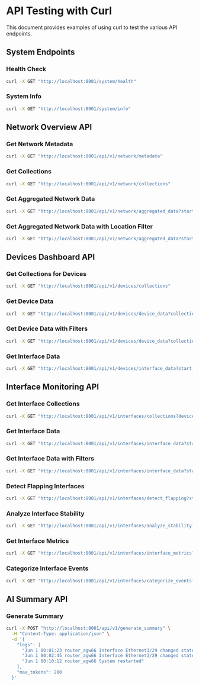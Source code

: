 # API Testing with Curl

This document provides examples of using curl to test the various API endpoints.

## System Endpoints

### Health Check
```bash
curl -X GET "http://localhost:8001/system/health"
```

### System Info
```bash
curl -X GET "http://localhost:8001/system/info"
```

## Network Overview API

### Get Network Metadata
```bash
curl -X GET "http://localhost:8001/api/v1/network/metadata"
```

### Get Collections
```bash
curl -X GET "http://localhost:8001/api/v1/network/collections"
```

### Get Aggregated Network Data
```bash
curl -X GET "http://localhost:8001/api/v1/network/aggregated_data?start_time=2023-06-01T00:00:00&end_time=2023-06-02T23:59:59&device_types=agw&device_types=fw"
```

### Get Aggregated Network Data with Location Filter
```bash
curl -X GET "http://localhost:8001/api/v1/network/aggregated_data?start_time=2023-06-01T00:00:00&end_time=2023-06-02T23:59:59&device_types=agw&device_types=fw&locations=ym&locations=dupt"
```

## Devices Dashboard API

### Get Collections for Devices
```bash
curl -X GET "http://localhost:8001/api/v1/devices/collections"
```

### Get Device Data
```bash
curl -X GET "http://localhost:8001/api/v1/devices/device_data?collection_name=router_agw66_ym_log_vector&start_time=2023-06-01T00:00:00&end_time=2023-06-02T23:59:59"
```

### Get Device Data with Filters
```bash
curl -X GET "http://localhost:8001/api/v1/devices/device_data?collection_name=router_agw66_ym_log_vector&start_time=2023-06-01T00:00:00&end_time=2023-06-02T23:59:59&category=ETHPORT&severity=3"
```

### Get Interface Data
```bash
curl -X GET "http://localhost:8001/api/v1/devices/interface_data?start_time=2023-06-01T00:00:00&end_time=2023-06-02T23:59:59&device_type=agw"
```

## Interface Monitoring API

### Get Interface Collections
```bash
curl -X GET "http://localhost:8001/api/v1/interfaces/collections?device_type=agw"
```

### Get Interface Data
```bash
curl -X GET "http://localhost:8001/api/v1/interfaces/interface_data?start_time=2023-06-01T00:00:00&end_time=2023-06-02T23:59:59"
```

### Get Interface Data with Filters
```bash
curl -X GET "http://localhost:8001/api/v1/interfaces/interface_data?start_time=2023-06-01T00:00:00&end_time=2023-06-02T23:59:59&device=agw66&location=ym&interface=Ethernet3/29"
```

### Detect Flapping Interfaces
```bash
curl -X GET "http://localhost:8001/api/v1/interfaces/detect_flapping?start_time=2023-06-01T00:00:00&end_time=2023-06-02T23:59:59&time_threshold_minutes=30&min_transitions=3"
```

### Analyze Interface Stability
```bash
curl -X GET "http://localhost:8001/api/v1/interfaces/analyze_stability?start_time=2023-06-01T00:00:00&end_time=2023-06-02T23:59:59&time_window_hours=24"
```

### Get Interface Metrics
```bash
curl -X GET "http://localhost:8001/api/v1/interfaces/interface_metrics?start_time=2023-06-01T00:00:00&end_time=2023-06-02T23:59:59&time_window_hours=24"
```

### Categorize Interface Events
```bash
curl -X GET "http://localhost:8001/api/v1/interfaces/categorize_events?start_time=2023-06-01T00:00:00&end_time=2023-06-02T23:59:59"
```

## AI Summary API

### Generate Summary
```bash
curl -X POST "http://localhost:8001/api/v1/generate_summary" \
  -H "Content-Type: application/json" \
  -d '{
    "logs": [
      "Jun 1 00:01:23 router_agw66 Interface Ethernet3/29 changed state to down",
      "Jun 1 00:02:45 router_agw66 Interface Ethernet3/29 changed state to up",
      "Jun 1 00:10:12 router_agw66 System restarted"
    ],
    "max_tokens": 200
  }'
``` 